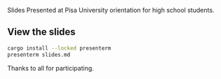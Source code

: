 Slides Presented at Pisa University orientation for high school students.

## View the slides
```sh
cargo install --locked presenterm
presenterm slides.md
```

Thanks to all for participating.
